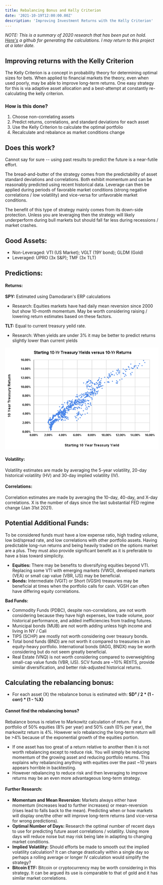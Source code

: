 ```yaml
---
title: Rebalancing Bonus and Kelly Criterion
date: '2021-10-19T12:00:00.00Z'
description: 'Improving Investment Returns with the Kelly Criterion'
---
```


_NOTE: This is a summary of 2020 research that has been put on hold. [Here's](https://github.com/FlanaganSe/Mean-Variance-Project) a github for generating the calculations. I may return to this project at a later date._

## Improving returns with the Kelly Criterion

The Kelly Criterion is a concept in probability theory for determining optimal sizes for bets. When applied to financial markets the theory, even when used poorly, may be able to improve long-term returns. One easy strategy for this is via adaptive asset allocation and a best-attempt at constantly re-calculating the kelly criterion.

### How is this done?

1. Choose non-correlating assets
2. Predict returns, correlations, and standard deviations for each asset
3. Use the Kelly Criterion to calculate the optimal portfolio
4. Recalculate and rebalance as market conditions change

## Does this work?

Cannot say for sure -- using past results to predict the future is a near-futile effort.

The bread-and-butter of the strategy comes from the predictability of asset standard deviations and correlations. Both exhibit momentum and can be reasonably predicted using recent historical data. Leverage can then be applied during periods of favorable market conditions (strong negative correlations / low volatility) and vice-versa for unfavorable market conditions.

The benefit of this type of strategy mainly comes from its down-side protection. Unless you are leveraging then the strategy will likely underperform during bull markets but should fall far less during recessions / market crashes.

## Good Assets:

- Non-Leveraged: VTI (US Market); VGLT (19Y bond); GLDM (Gold)
- Leveraged: UPRO (3x S&P); TMF (3x TLT)

## Predictions:

#### Returns:

**SPY:** Estimated using Damodaran's ERP calculations

- Research: Equities markets have had daily mean reversion since 2000 but show 10-month momentum. May be worth considering raising / lowering return estimates based on these factors.

**TLT:** Equal to current treasury yeild rate.

- Research: When yields are under 3% it may be better to predict returns slightly lower than current yields

![10 year yield returns](./10y-returns.png)

#### Volatility:

Volatility estimates are made by averaging the 5-year volatility, 20-day historical volatility (HV) and 30-day implied volatility (IV).

#### Correlations:

Correlation estimates are made by averaging the 10-day, 40-day, and X-day correlations. X is the number of days since the last substantial FED regime change (Jan 31st 2021).

## Potential Additional Funds:

To be considered funds must have a low expense ratio, high trading volume, low bid/spread rate, and low correlations with other portfolio assets. Having predictable long-run returns and being heavily traded on the options market are a plus. They must also provide significant benefit as it is preferable to have a bias toward simplicity.

- **Equities:** There may be benefits to diversifying equities beyond VTI. Replacing some VTI with emerging markets (VWO), developed markets (VEA) or small cap value (VBR, IJS) may be beneficial.
- **Bonds:** Intermediate (VGIT) or Short (VGSH) treasuries may be beneficial at times when the portfolio calls for cash. VGSH can often have differing equity correlations.

**Bad Funds:**

- Commodity Funds (PDBC), despite non-correlations, are not worth considering because they have high expenses, low trade volume, poor historical performance, and added inefficiencies from trading futures.
- Municipal bonds (MUB) are not worth adding unless high income and living in NY / Cali
- TIPS (SCHP) are mostly not worth considering over treasury bonds.
- Total bond funds (BND) are not worth it compared to treasuries in an equity-heavy portfolio. International bonds (IAGG, BNDX) may be worth considering but do not seem greatly beneficial.
- Real Estate (VNQ) is not worth considering compared to overweighting small-cap value funds (VBR, IJS). SCV funds are ~10% REtITS, provide similar diversification, and better risk-adjusted historical returns.

## Calculating the rebalancing bonus:

- For each asset (X) the rebalance bonus is estimated with: **SD² / 2 \* (1 - corr) \* (1 - %X)**

#### Cannot find the rebalancing bonus?

Rebalance bonus is relative to Markowitz calculation of return. For a portfolio of 50% equities (8% per year) and 50% cash (0% per year), the markowitz return is 4%. However w/o rebalancing the long-term return will be >4% because of the exponential growth of the equities portion.

- If one asset has too great of a return relative to another then it is not worth rebalancing except to reduce risk. You will simply be reducing momentum of the growing asset and reducing portfolio returns. This explains why rebalancing anything with equities over the past ~10 years appears horrible in backtesting.
- However rebalancing to reduce risk and then leveraging to improve returns may be an even more advantageous long-term strategy.

#### Further Research:

- **Momentum and Mean Reversion:** Markets always either have momentum (increases lead to further increases) or mean-reversion (rises lead to falls back to the mean). Predicting when or how markets will display one/the other will improve long-term returns (and vice-versa for wrong predictions).
- **Optimal Number of Days:** Research the optimal number of recent days to use for predicting future asset correlations / volatility. Using more days will reduce noise but may risk being late in adapting to changing market conditions.
- **Implied Volatility:** Should efforts be made to smooth out the implied volatility calculation? It can change drastically within a single day so perhaps a rolling average or longer IV calculation would simplify the strategy?
- **Bitcoin ETF:** Bitcoin or cryptocurrency may be worth considering in this strategy. It can be argued its use is comparable to that of gold and it has similar market correlations.
